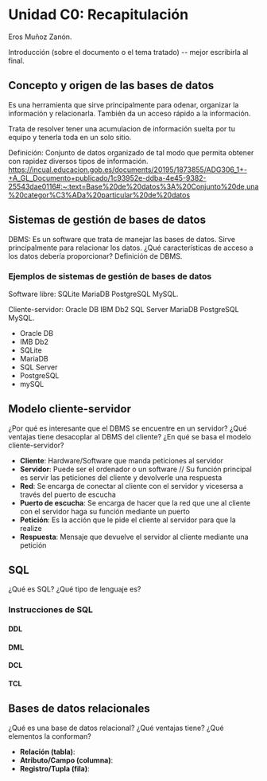 # Unidad C0: Recapitulación

Eros Muñoz  Zanón.

Introducción (sobre el documento o el tema tratado) -- mejor escribirla al final.

## Concepto y origen de las bases de datos
Es una herramienta que sirve principalmente para odenar, organizar la información y relacionarla.
También da un acceso rápido a la información.

Trata de resolver tener una acumulacion de información suelta por tu equipo y tenerla toda en un solo sitio.

Definición: Conjunto de datos organizado de tal modo que permita obtener con rapidez diversos tipos de información.
 https://incual.educacion.gob.es/documents/20195/1873855/ADG306_1+-+A_GL_Documento+publicado/1c93952e-ddba-4e45-9382-25543dae0116#:~:text=Base%20de%20datos%3A%20Conjunto%20de,una%20categor%C3%ADa%20particular%20de%20datos  

 
## Sistemas de gestión de bases de datos

DBMS: Es un software que trata de manejar las bases de datos. Sirve principalmente para relacionar los datos.
¿Qué características de acceso a los datos debería proporcionar? Definición de DBMS.

### Ejemplos de sistemas de gestión de bases de datos

Software libre: SQLite MariaDB PostgreSQL MySQL.

Cliente-servidor: Oracle DB IBM Db2 SQL Server MariaDB PostgreSQL MySQL.

* Oracle DB
* IMB Db2
* SQLite
* MariaDB
* SQL Server
* PostgreSQL
* mySQL

## Modelo cliente-servidor
¿Por qué es interesante que el DBMS se encuentre en un servidor? ¿Qué ventajas tiene desacoplar al DBMS del cliente? ¿En qué se basa el modelo cliente-servidor?

* __Cliente__: Hardware/Software que manda peticiones al servidor
* __Servidor__: Puede ser el ordenador o un software // Su función principal es servir las peticiones del cliente y devolverle una respuesta
* __Red__: Se encarga de conectar al cliente con el servidor y vicesersa a través del puerto de escucha
* __Puerto de escucha__: Se encarga de hacer que la red que une al cliente con el servidor haga su función mediante un puerto
* __Petición__: Es la acción que le pide el cliente al servidor para que la realize
* __Respuesta__: Mensaje que devuelve el servidor al cliente mediante una petición

## SQL
¿Qué es SQL? ¿Qué tipo de lenguaje es?

### Instrucciones de SQL

#### DDL
#### DML
#### DCL
#### TCL

## Bases de datos relacionales
¿Qué es una base de datos relacional? ¿Qué ventajas tiene? ¿Qué elementos la conforman?

* __Relación (tabla)__: 
* __Atributo/Campo (columna)__: 
* __Registro/Tupla (fila)__: 